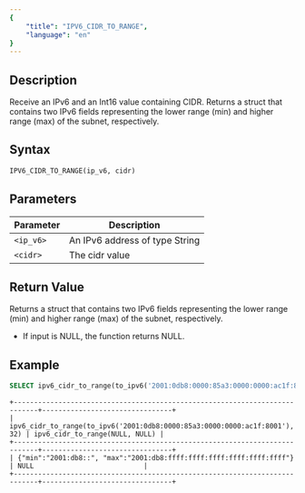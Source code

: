 ```yaml
---
{
    "title": "IPV6_CIDR_TO_RANGE",
    "language": "en"
}
---
```


## Description
Receive an IPv6 and an Int16 value containing CIDR. Returns a struct that contains two IPv6 fields representing the lower range (min) and higher range (max) of the subnet, respectively.

## Syntax
```sql
IPV6_CIDR_TO_RANGE(ip_v6, cidr)
```

## Parameters
| Parameter | Description                                      |
|-----------|--------------------------------------------------|
| `<ip_v6>`      | An IPv6 address of type String |
| `<cidr>`      | The cidr value |


## Return Value
Returns a struct that contains two IPv6 fields representing the lower range (min) and higher range (max) of the subnet, respectively.
- If input is NULL, the function returns NULL.


## Example
```sql
SELECT ipv6_cidr_to_range(to_ipv6('2001:0db8:0000:85a3:0000:0000:ac1f:8001'), 32), ipv6_cidr_to_range(NULL, NULL);
```
```text
+----------------------------------------------------------------------------+--------------------------------+
| ipv6_cidr_to_range(to_ipv6('2001:0db8:0000:85a3:0000:0000:ac1f:8001'), 32) | ipv6_cidr_to_range(NULL, NULL) |
+----------------------------------------------------------------------------+--------------------------------+
| {"min":"2001:db8::", "max":"2001:db8:ffff:ffff:ffff:ffff:ffff:ffff"}       | NULL                           |
+----------------------------------------------------------------------------+--------------------------------+
```
